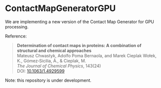 # ContactMapGeneratorGPU
We are implementing a new version of the Contact Map Generator for GPU processing. 

Reference:
> **Determination of contact maps in proteins: A combination of structural and chemical approaches**  
> Mateusz Chwastyk, Adolfo Poma Bernaola, and Marek Cieplak
> Wołek, K., Gómez‐Sicilia, À., & Cieplak, M.  
> *The Journal of Chemical Physics*, 143(24)  
> DOI: [10.1063/1.4929599]([https://doi.org/10.1088/1478-3975/12/4/046002](https://doi.org/10.1063/1.4929599))
>
Note: this repository is under development. 
